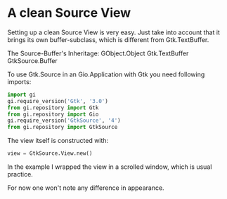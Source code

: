 # A clean Source View

Setting up a clean Source View is very easy. Just take into account that it brings its own buffer-subclass, which is different from Gtk.TextBuffer.

The Source-Buffer's Inheritage:
GObject.Object
    Gtk.TextBuffer
        GtkSource.Buffer

To use Gtk.Source in an Gio.Application with Gtk you need following imports:

```python
import gi
gi.require_version('Gtk', '3.0')
from gi.repository import Gtk
from gi.repository import Gio
gi.require_version('GtkSource', '4')
from gi.repository import GtkSource
```

The view itself is constructed with:
```python
view = GtkSource.View.new()
```

In the example I wrapped the view in a scrolled window, which is usual practice.

For now one won't note any difference in appearance.
